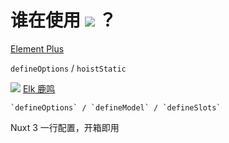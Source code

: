 <h1>谁在使用 <img src="/logo2.svg" w-3em inline /> ？</h1>

<div flex="~ col gap-20">

<div v-click flex="~ gap-5" items-center>
  <div flex="~ col gap-2" items-center w-30>
    <div i-ep:element-plus text="#409EFF" h-12 w-12 />
    <a href="https://element-plus.org/" target="_blank">Element Plus</a>
  </div>

`defineOptions` / `hoistStatic`
</div>

<div v-click flex="~ gap-5" items-center>
  <div flex="~ col gap-2" items-center w-30>
    <img src="/elk.svg"  w-12 />
    <a href="https://element-plus.org/" target="_blank">Elk 鹿鸣</a>
  </div>

  <div flex="~ col gap-3">
    
    `defineOptions` / `defineModel` / `defineSlots`

  <div flex="~ gap2">
    <div i-logos:nuxt-icon w-6 h-6 />
    Nuxt 3 一行配置，开箱即用
  </div>

  </div>
</div>

</div>

<!--
那目前有哪些项目已经使用了 Vue Macros 呢？

- *click* 其实这个插件一开始只有 `defineOptions` 一个功能，是特地为 Element Plus 做的一个插件。

- 也是在开发 Element Plus 的时候，要把普通的 script 标签，迁移到 Vue 3.2 的 script setup 语法。
- 在做迁移的时候，就遇到了几个问题，因为作为一个组件库，需要去定义每个组件的名称，带上一个前缀。Vue 编译器只会使用文件名作为默认的组件名称。所以就需要手动去设置 name 属性。也就有了 defineOptions 这个宏。
- 接着就遇到刚才讲到的 hoistStatic 提升静态常量，后面的需要引用组件的名称，所以后面也就有了第二个功能，后面越做越多，就改名成 Vue Macros 了。
- 迁移到 script setup 语法还有个问题，在 Element Plus 中会把 props 和 emits 放在一个普通的 TS 文件中，并导出。那就遇到了刚刚讲到 betterDefine 的问题了，没有 betterDefine 的话编译器会报错，所以现在算是把迁移到 setup 语法的坑都铺平了。
- 接着，就是我和 Anthony Fu、Vite 团队的 Matias，就是那个猫猫头像的，以及 Nuxt 团队的 Daniel 一起开发的 Elk 鹿鸣，一个用 Nuxt 3 开发的一个叫做长毛象的社交平台的客户端。
- 其中就用到了 defineOptions, defineModel 等功能。所以它对 Nuxt 3 的支持也比较好，提供了 Nuxt module 模块。基本上只要 npm 安装一下，然后添加上这个模块，一行代码，就可以用了。Elk 项目可能会在近期开源，可以敬请期待一下。
- 总体来说，大部分的功能已经稳定了。具体功能的稳定性有也在文档上标注。对于非 stable 的 feature 个人建议还是不要在正式的项目中使用了。
- 可能还有部分比较小的点没有介绍到，大家也可以去参阅文档了解。

-->

